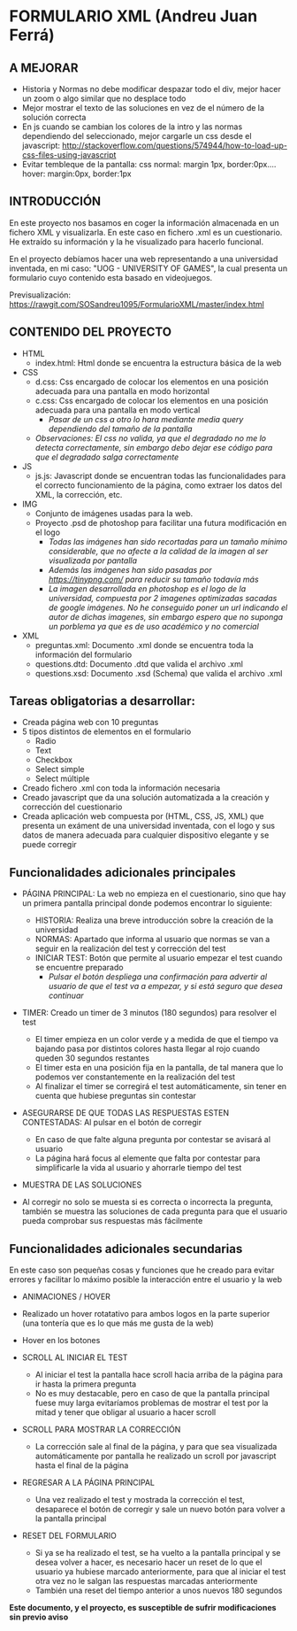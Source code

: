 # FORMULARIO XML (Andreu Juan Ferrá)

A MEJORAR
---------
* Historia y Normas no debe modificar despazar todo el div, mejor hacer un zoom o algo similar que no desplace todo
* Mejor mostrar el texto de las soluciones en vez de el número de la solución correcta
* En js cuando se cambian los colores de la intro y las normas dependiendo del seleccionado, mejor cargarle un css desde el javascript: http://stackoverflow.com/questions/574944/how-to-load-up-css-files-using-javascript
* Evitar tembleque de la pantalla: css normal: margin 1px, border:0px.... hover: margin:0px, border:1px

INTRODUCCIÓN
------------
En este proyecto nos basamos en coger la información almacenada en un fichero XML y visualizarla. En este caso en fichero .xml es un cuestionario. 
He extraído su información y la he visualizado para hacerlo funcional.

En el proyecto debíamos hacer una web representando a una universidad inventada, en mi caso: "UOG - UNIVERSITY OF GAMES", la cual presenta 
un formulario cuyo contenido esta basado en videojuegos.

Previsualización: https://rawgit.com/SOSandreu1095/FormularioXML/master/index.html


CONTENIDO DEL PROYECTO
----------------------

* HTML
  * index.html: Html donde se encuentra la estructura básica de la web
* CSS
  * d.css: Css encargado de colocar los elementos en una posición adecuada para una pantalla en modo horizontal
  * c.css: Css encargado de colocar los elementos en una posición adecuada para una pantalla en modo vertical
    * _Pasar de un css a otro lo hara mediante media query dependiendo del tamaño de la pantalla_
   * _Observaciones: El css no valida, ya que el degradado no me lo detecta correctamente, sin embargo debo dejar ese código para que el degradado salga correctamente_ 
* JS
  * js.js: Javascript donde se encuentran todas las funcionalidades para el correcto funcionamiento de la página, como extraer los datos del XML, la corrección, etc.
* IMG
  * Conjunto de imágenes usadas para la web.
  * Proyecto .psd de photoshop para facilitar una futura modificación en el logo
    * _Todas las imágenes han sido recortadas para un tamaño mínimo considerable, que no afecte a la calidad de la imagen al ser visualizada por pantalla_
    * _Además las imágenes han sido pasadas por https://tinypng.com/ para reducir su tamaño todavía más_
    * _La imagen desarrollada en photoshop es el logo de la universidad, compuesta por 2 imagenes optimizadas sacadas de google imágenes. No he conseguido poner un url indicando el autor de dichas imagenes, sin embargo espero que no suponga un porblema ya que es de uso académico y no comercial_
* XML
  * preguntas.xml: Documento .xml donde se encuentra toda la información del formulario
  * questions.dtd: Documento .dtd que valida el archivo .xml
  * questions.xsd: Documento .xsd (Schema) que valida el archivo .xml
    
Tareas obligatorias a desarrollar:
---------------------------------
* Creada página web con 10 preguntas
* 5 tipos distintos de elementos en el formulario
  * Radio
  * Text
  * Checkbox
  * Select simple
  * Select múltiple
* Creado fichero .xml con toda la información necesaria
* Creado javascript que da una solución automatizada a la creación y corrección del cuestionario
* Creada aplicación web compuesta por (HTML, CSS, JS, XML) que presenta un exáment de una universidad inventada, con el logo y sus datos de manera adecuada para cualquier dispositivo elegante y se puede corregir


Funcionalidades adicionales principales
---------------------------------------
* PÁGINA PRINCIPAL: La web no empieza en el cuestionario, sino que hay un primera pantalla principal donde podemos encontrar lo siguiente:
  * HISTORIA: Realiza una breve introducción sobre la creación de la universidad
  * NORMAS: Apartado que informa al usuario que normas se van a seguir en la realización del test y corrección del test
  * INICIAR TEST: Botón que permite al usuario empezar el test cuando se encuentre preparado
    * _Pulsar el botón despliega una confirmación para advertir al usuario de que el test va a empezar, y si está seguro que desea continuar_

* TIMER: Creado un timer de 3 minutos (180 segundos) para resolver el test
  * El timer empieza en un color verde y a medida de que el tiempo va bajando pasa por distintos colores hasta llegar al rojo cuando queden 30 segundos restantes
  * El timer esta en una posición fija en la pantalla, de tal manera que lo podemos ver constantemente en la realización del test
  * Al finalizar el timer se corregirá el test automáticamente, sin tener en cuenta que hubiese preguntas sin contestar

* ASEGURARSE DE QUE TODAS LAS RESPUESTAS ESTEN CONTESTADAS: Al pulsar en el botón de corregir
  * En caso de que falte alguna pregunta por contestar se avisará al usuario
  * La página hará focus al elemente que falta por contestar para simplificarle la vida al usuario y ahorrarle tiempo del test
  
* MUESTRA DE LAS SOLUCIONES
 * Al corregir no solo se muesta si es correcta o incorrecta la pregunta, también se muestra las soluciones de cada pregunta para que el usuario pueda comprobar sus respuestas más fácilmente

Funcionalidades adicionales secundarias
---------------------------------------
En este caso son pequeñas cosas y funciones que he creado para evitar errores y facilitar lo máximo posible la interacción entre el usuario y la web

* ANIMACIONES / HOVER
 * Realizado un hover rotatativo para ambos logos en la parte superior (una tontería que es lo que más me gusta de la web)
 * Hover en los botones

* SCROLL AL INICIAR EL TEST
  * Al iniciar el test la pantalla hace scroll hacia arriba de la página para ir hasta la primera pregunta
  * No es muy destacable, pero en caso de que la pantalla principal fuese muy larga evitaríamos problemas de mostrar el test por la mitad y tener que obligar al usuario a hacer scroll

* SCROLL PARA MOSTRAR LA CORRECCIÓN
  * La corrección sale al final de la página, y para que sea visualizada automáticamente por pantalla he realizado un scroll por javascript hasta el final de la página

* REGRESAR A LA PÁGINA PRINCIPAL
  * Una vez realizado el test y mostrada la corrección el test, desaparece el botón de corregir y sale un nuevo botón para volver a la pantalla principal

* RESET DEL FORMULARIO
  * Si ya se ha realizado el test, se ha vuelto a la pantalla principal y se desea volver a hacer, es necesario hacer un reset de lo que el usuario ya hubiese marcado anteriormente, para que al iniciar el test otra vez no le salgan las respuestas marcadas anteriormente
  * También una reset del tiempo anterior a unos nuevos 180 segundos

**Este documento, y el proyecto, es susceptible de sufrir modificaciones sin previo aviso**
